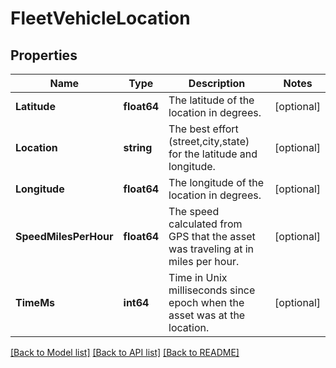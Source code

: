 # FleetVehicleLocation

## Properties
Name | Type | Description | Notes
------------ | ------------- | ------------- | -------------
**Latitude** | **float64** | The latitude of the location in degrees. | [optional] 
**Location** | **string** | The best effort (street,city,state) for the latitude and longitude. | [optional] 
**Longitude** | **float64** | The longitude of the location in degrees. | [optional] 
**SpeedMilesPerHour** | **float64** | The speed calculated from GPS that the asset was traveling at in miles per hour. | [optional] 
**TimeMs** | **int64** | Time in Unix milliseconds since epoch when the asset was at the location. | [optional] 

[[Back to Model list]](../README.md#documentation-for-models) [[Back to API list]](../README.md#documentation-for-api-endpoints) [[Back to README]](../README.md)


